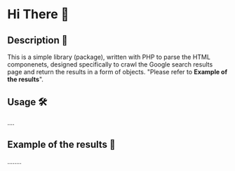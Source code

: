 # Hi There 👋

## Description 📰
This is a simple library (package), written with PHP to parse the HTML componenets, designed specifically to crawl the Google search results page and return the results in a form of objects. "Please refer to **Example of the results**".

## Usage 🛠️
....


## Example of the results 🚦
........


